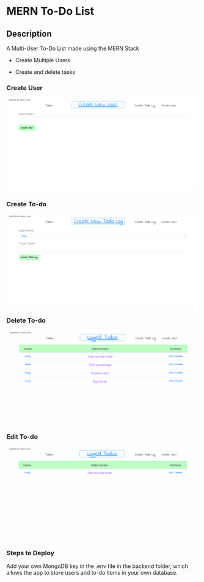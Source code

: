 # MERN To-Do List
## Description

A Multi-User To-Do List made using the MERN Stack

 - Create Multiple Users
 
 - Create and delete tasks

### Create User
![Create User](DemoGifs/createUser.gif)

### Create To-do
![Create To-do](DemoGifs/createTodo.gif)

### Delete To-do
![Delete To-do](DemoGifs/deleteTodo.gif)

### Edit To-do
![Edit To-do](DemoGifs/editTodo.gif)

### Steps to Deploy
Add your own MongoDB key in the .env file in the backend folder, which allows the app to store users and to-do items in your own database.
